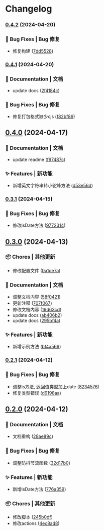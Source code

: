 # Changelog

### [0.4.2](https://github.com/hacxy/tianjie/compare/v0.4.1...v0.4.2) (2024-04-20)


### 🐛 Bug Fixes | Bug 修复

* 修复构建 ([7dd5528](https://github.com/hacxy/tianjie/commit/7dd5528c794bb22e32a881969be7858971cd3d7d))

### [0.4.1](https://github.com/hacxy/tianjie/compare/v0.4.0...v0.4.1) (2024-04-20)


### 📝 Documentation | 文档

* update docs ([2f4184c](https://github.com/hacxy/tianjie/commit/2f4184ca8b87f3162f5a1d7a205dfc2b54d9b9ae))


### 🐛 Bug Fixes | Bug 修复

* 修复打包格式缺少cjs ([f82bf89](https://github.com/hacxy/tianjie/commit/f82bf89aafa176e3e212bb8dd2229960ac1073d0))

## [0.4.0](https://github.com/hacxy/tianjie/compare/v0.3.1...v0.4.0) (2024-04-17)


### 📝 Documentation | 文档

* update readme ([f97487c](https://github.com/hacxy/tianjie/commit/f97487cf5f1ec33b60db281a433f91b44775a0ac))


### ✨ Features | 新功能

* 新增英文字符串转小驼峰方法 ([d53e56d](https://github.com/hacxy/tianjie/commit/d53e56d975e7783a6259472636717652ac1e0cc6))

### [0.3.1](https://github.com/hacxy/tianjie/compare/v0.3.0...v0.3.1) (2024-04-15)


### 🐛 Bug Fixes | Bug 修复

* 修改isDate方法 ([9772314](https://github.com/hacxy/tianjie/commit/9772314c4b1a625062e112130949b228c95fd033))

## [0.3.0](https://github.com/hacxy/tianjie/compare/v0.2.1...v0.3.0) (2024-04-13)


### 📦 Chores | 其他更新

* 修改配置文件 ([0a1de7a](https://github.com/hacxy/tianjie/commit/0a1de7a47d8ed269a2f53e6d0995e4cf11db9675))


### 📝 Documentation | 文档

* 调整文档内容 ([58f0421](https://github.com/hacxy/tianjie/commit/58f042140a356eb058e5cbafacda74088dc1511a))
* 更新注释 ([707f067](https://github.com/hacxy/tianjie/commit/707f06703157e31cc895c066e1745b3c72de08f2))
* 修改文档内容 ([19d63cd](https://github.com/hacxy/tianjie/commit/19d63cd218b68d0a5de22d4f2e7946c04c36f52e))
* update docs ([ab406b2](https://github.com/hacxy/tianjie/commit/ab406b252bd727d89583a2bd8e45e8529cb4dbc5))
* update docs ([295bf4a](https://github.com/hacxy/tianjie/commit/295bf4a2ca7e7a6a33b4dce7018756c07d22025f))


### ✨ Features | 新功能

* 新增示例方法 ([bf4a566](https://github.com/hacxy/tianjie/commit/bf4a56624626ea46ea5ed40058c82547a06cef28))

### [0.2.1](https://github.com/hacxy/tianjie/compare/v0.2.0...v0.2.1) (2024-04-12)


### 🐛 Bug Fixes | Bug 修复

* 调整is方法, 返回值类型加上date ([8234576](https://github.com/hacxy/tianjie/commit/8234576e06f8a920ad1cc5ddaedc40c52b472027))
* 修复类型错误 ([d9198aa](https://github.com/hacxy/tianjie/commit/d9198aa8b349ea041992ed99889cd0b57647497d))

## [0.2.0](https://github.com/hacxy/tianjie/compare/v0.1.0...v0.2.0) (2024-04-12)


### 📝 Documentation | 文档

* 文档重构 ([28ae89c](https://github.com/hacxy/tianjie/commit/28ae89cba37421b656ce5f42e5299b6998f629ba))


### 🐛 Bug Fixes | Bug 修复

* 调整防抖节流函数 ([32d17b0](https://github.com/hacxy/tianjie/commit/32d17b0fb1c41747dfab8feb61e15c433f68f661))


### ✨ Features | 新功能

* 新增isDate方法 ([776a359](https://github.com/hacxy/tianjie/commit/776a3593a92e6014f42f0520a9d20dde537d2835))


### 📦 Chores | 其他更新

* 修改脚本 ([245b0df](https://github.com/hacxy/tianjie/commit/245b0df79651d6de91859938cd5e7b7a04797496))
* 修改actions ([4ec8ad8](https://github.com/hacxy/tianjie/commit/4ec8ad8fcf497d5d53734d4640a804c8ad54064c))
